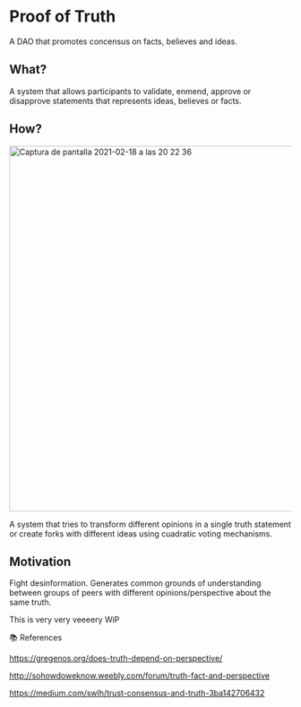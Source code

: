 # Proof of Truth

A DAO that promotes concensus on facts, believes and ideas.

## What?

A system that allows participants to validate, enmend, approve or disapprove statements that represents ideas, believes or facts.


## How?
<img width="652" alt="Captura de pantalla 2021-02-18 a las 20 22 36" src="https://user-images.githubusercontent.com/71792/108409899-0cdc7e80-7227-11eb-917c-3fbcda21e2a4.png">

A system that tries to transform different opinions in a single truth statement or create forks with different ideas using cuadratic voting mechanisms.


## Motivation

Fight desinformation. Generates common grounds of understanding between groups of peers with different opinions/perspective about the same truth.

This is very very veeeery WiP


📚 References

https://gregenos.org/does-truth-depend-on-perspective/

http://sohowdoweknow.weebly.com/forum/truth-fact-and-perspective 

https://medium.com/swlh/trust-consensus-and-truth-3ba142706432 
